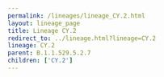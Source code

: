 ```yaml
---
permalink: /lineages/lineage_CY.2.html
layout: lineage_page
title: Lineage CY.2
redirect_to: ../lineage.html?lineage=CY.2
lineage: CY.2
parent: B.1.1.529.5.2.7
children: ['CY.2']
---
```

